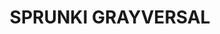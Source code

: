 ---
slug: sprunki-grayversal-2626
title: SPRUNKI GRAYVERSAL
description: "SPRUNKI GRAYVERSAL is an exciting online game. Play for free directly in your browser!"
icon: /images/popular_mods/SPRUNKI GRAYVERSAL.png
url: https://cocrea.world/embed/1842922977589510146?type=player
previewImage: /images/popular_mods/SPRUNKI GRAYVERSAL.png
type: popular mods

# SEO配置
seo:
  title: "SPRUNKI GRAYVERSAL - Play Free Online Game | Fun Browser Games"
  description: "SPRUNKI GRAYVERSAL - Play this fun online game for free in your browser. No download required!"
  ogImage: "/images/popular_mods/SPRUNKI GRAYVERSAL.png"
  keywords: "sprunki-grayversal-2626, online game, browser game, free game, popular mods game, play online"

videoUrls:
  - https://www.youtube.com/embed/example1
  - https://www.youtube.com/embed/example2

whyPlay:
  title: "Why Play SPRUNKI GRAYVERSAL?"
  items:
    - "Immersive Gameplay: SPRUNKI GRAYVERSAL offers an engaging and immersive gaming experience that will keep you entertained for hours"
    - "Challenging Levels: Test your skills with increasingly difficult challenges and obstacles"
    - "Beautiful Graphics: Enjoy stunning visuals and smooth animations that bring the game world to life"
    - "Regular Updates: New content and features are added regularly to keep the game fresh and exciting"
    - "Free to Play: Experience all the fun without spending a penny"
    - "Community Features: Connect with other players, share strategies, and compete for high scores"
    - "Cross-Platform: Play on any device with a web browser, no downloads required"

features:
  title: "Key Features of SPRUNKI GRAYVERSAL"
  image: "/images/popular_mods/SPRUNKI GRAYVERSAL.png"
  items:
    - "Intuitive Controls: Easy to learn controls make SPRUNKI GRAYVERSAL accessible for players of all skill levels"
    - "Multiple Game Modes: Enjoy various gameplay options that provide different challenges and experiences"
    - "Character Customization: Personalize your gaming experience with unique characters and items"
    - "Achievement System: Complete special tasks to earn rewards and recognition"
    - "Leaderboards: Compete with players worldwide and see who can achieve the highest scores"

characteristics:
  title: "Game Characteristics"
  image: "/images/popular_mods/SPRUNKI GRAYVERSAL.png"
  items:
    - "Genre: Popular mods game with elements of strategy and skill"
    - "Difficulty: Suitable for both casual gamers and those seeking a challenge"
    - "Play Time: Quick sessions or extended gameplay, depending on your preference"
    - "Art Style: Vibrant and engaging visuals that enhance the gaming experience"
    - "Sound Design: Immersive audio that complements the gameplay perfectly"

info: "SPRUNKI GRAYVERSAL is an exciting online game that offers players a unique and engaging gaming experience. With its intuitive controls, stunning visuals, and challenging gameplay, SPRUNKI GRAYVERSAL provides hours of entertainment for players of all ages and skill levels. Whether you're looking for a quick gaming session during a break or an extended play session, SPRUNKI GRAYVERSAL delivers an immersive experience that will keep you coming back for more. The game features multiple levels of increasing difficulty, ensuring that players are constantly challenged as they progress. With regular updates adding new content and features, SPRUNKI GRAYVERSAL remains fresh and exciting, providing endless entertainment options for its growing community of players."

howToPlayIntro: "Welcome to SPRUNKI GRAYVERSAL! This guide will walk you through the basics and help you master the game. Whether you're a beginner or looking to improve your skills, these tips and instructions will enhance your gaming experience."

howToPlaySteps:
  - title: "Getting Started"
    description: "Begin your SPRUNKI GRAYVERSAL adventure by familiarizing yourself with the controls. Use your keyboard or mouse to navigate through the game interface. The tutorial will guide you through the basic mechanics and help you understand the objectives."
  - title: "Understanding the Objectives"
    description: "In SPRUNKI GRAYVERSAL, your main goal is to progress through levels by completing specific objectives. Each level presents unique challenges that require different strategies and approaches."
  - title: "Mastering the Controls"
    description: "Practice using the controls to improve your precision and reaction time. SPRUNKI GRAYVERSAL requires quick reflexes and strategic thinking to overcome obstacles and defeat opponents."
  - title: "Utilizing Power-ups"
    description: "Collect power-ups throughout the game to enhance your abilities and overcome difficult challenges. Each power-up offers unique advantages that can be crucial for success."
  - title: "Developing Strategies"
    description: "As you progress in SPRUNKI GRAYVERSAL, develop effective strategies for different scenarios. Analyze patterns, anticipate challenges, and adapt your approach to maximize your performance."

faq:
  title: "Frequently Asked Questions about SPRUNKI GRAYVERSAL"
  items:
    - question: "Is SPRUNKI GRAYVERSAL free to play?"
      answer: "Yes, SPRUNKI GRAYVERSAL is completely free to play directly in your web browser. No downloads or purchases are required to enjoy the full game experience."
    - question: "Can I play SPRUNKI GRAYVERSAL on mobile devices?"
      answer: "Yes, SPRUNKI GRAYVERSAL is optimized for both desktop and mobile play. You can enjoy the game on any device with a web browser and internet connection."
    - question: "Are there any in-game purchases?"
      answer: "While SPRUNKI GRAYVERSAL is free to play, there may be optional in-game purchases available for cosmetic items or additional features that don't affect core gameplay."
    - question: "How often is SPRUNKI GRAYVERSAL updated?"
      answer: "The developers regularly update SPRUNKI GRAYVERSAL with new content, features, and improvements based on player feedback and game performance."
    - question: "Can I play SPRUNKI GRAYVERSAL offline?"
      answer: "Currently, SPRUNKI GRAYVERSAL requires an internet connection to play as it's a browser-based online game."
    - question: "Is SPRUNKI GRAYVERSAL suitable for children?"
      answer: "Yes, SPRUNKI GRAYVERSAL is designed to be family-friendly and suitable for players of all ages."
    - question: "How do I report bugs or issues?"
      answer: "If you encounter any problems while playing SPRUNKI GRAYVERSAL, you can report them through the game's support page or contact the developers directly through their website."
    - question: "Still Have Questions?"
      answer: "If you have additional questions about SPRUNKI GRAYVERSAL that aren't covered in this FAQ, please visit our support center or contact our customer service team for assistance."
---